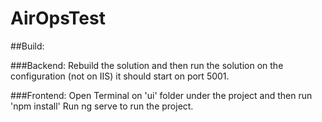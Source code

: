 # AirOpsTest

##Build:

###Backend:
Rebuild the solution and then run the solution on the configuration (not on IIS) 
it should start on port 5001.

###Frontend:
Open Terminal on 'ui' folder under the project and then run 'npm install'
Run ng serve to run the project.

